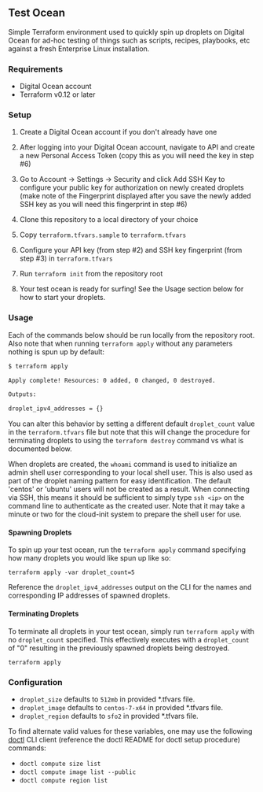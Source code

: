 ## Test Ocean

Simple Terraform environment used to quickly spin up droplets on Digital Ocean for ad-hoc testing of things such as scripts, recipes, playbooks, etc against a fresh Enterprise Linux installation.

### Requirements

* Digital Ocean account
* Terraform v0.12 or later

### Setup

1. Create a Digital Ocean account if you don't already have one

2. After logging into your Digital Ocean account, navigate to API and create a new Personal Access Token (copy this as you will need the key in step #6)

3. Go to Account -> Settings -> Security and click Add SSH Key to configure your public key for authorization on newly created droplets (make note of the Fingerprint displayed after you save the newly added SSH key as you will need this fingerprint in step #6)

4. Clone this repository to a local directory of your choice

5. Copy `terraform.tfvars.sample` to `terraform.tfvars`

6. Configure your API key (from step #2) and SSH key fingerprint (from step #3) in `terraform.tfvars`

7. Run `terraform init` from the repository root

8. Your test ocean is ready for surfing! See the Usage section below for how to start your droplets.

### Usage

Each of the commands below should be run locally from the repository root. Also note that when running `terraform apply` without any parameters nothing is spun up by default:

```bash
$ terraform apply

Apply complete! Resources: 0 added, 0 changed, 0 destroyed.

Outputs:

droplet_ipv4_addresses = {}
```

You can alter this behavior by setting a different default `droplet_count` value in the `terraform.tfvars` file but note that this will change the procedure for terminating droplets to using the `terraform destroy` command vs what is documented below.

When droplets are created, the `whoami` command is used to initialize an admin shell user corresponding to your local shell user. This is also used as part of the droplet naming pattern for easy identification. The default 'centos' or 'ubuntu' users will not be created as a result. When connecting via SSH, this means it should be sufficient to simply type `ssh <ip>` on the command line to authenticate as the created user. Note that it may take a minute or two for the cloud-init system to prepare the shell user for use.

#### Spawning Droplets

To spin up your test ocean, run the `terraform apply` command specifying how many droplets you would like spun up like so:

    terraform apply -var droplet_count=5

Reference the `droplet_ipv4_addresses` output on the CLI for the names and corresponding IP addresses of spawned droplets.

#### Terminating Droplets

To terminate all droplets in your test ocean, simply run `terraform apply` with no `droplet_count` specified. This effectively executes with a `droplet_count` of "0" resulting in the previously spawned droplets being destroyed.

    terraform apply

### Configuration

* `droplet_size` defaults to `512mb` in provided *.tfvars file.
* `droplet_image` defaults to `centos-7-x64` in provided *.tfvars file.
* `droplet_region` defaults to `sfo2` in provided *.tfvars file.

To find alternate valid values for these variables, one may use the following [doctl](https://github.com/digitalocean/doctl/) CLI client (reference the doctl README for doctl setup procedure) commands:

* `doctl compute size list`
* `doctl compute image list --public`
* `doctl compute region list`
